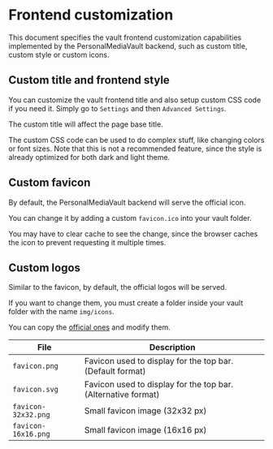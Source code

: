 # Frontend customization

This document specifies the vault frontend customization capabilities implemented by the PersonalMediaVault backend, such as custom title, custom style or custom icons.

## Custom title and frontend style

You can customize the vault frontend title and also setup custom CSS code if you need it. Simply go to `Settings` and then `Advanced Settings`.

The custom title will affect the page base title.

The custom CSS code can be used to do complex stuff, like changing colors or font sizes. Note that this is not a recommended feature, since the style is already optimized for both dark and light theme.

## Custom favicon

By default, the PersonalMediaVault backend will serve the official icon.

You can change it by adding a custom `favicon.ico` into your vault folder.

You may have to clear cache to see the change, since the browser caches the icon to prevent requesting it multiple times.

## Custom logos

Similar to the favicon, by default, the official logos will be served.

If you want to change them, you must create a folder inside your vault folder with the name `img/icons`.

You can copy the [official ones](../../frontend/public/img/icons/) and modify them.

| File                | Description                                                   |
| ------------------- | ------------------------------------------------------------- |
| `favicon.png`       | Favicon used to display for the top bar. (Default format)     |
| `favicon.svg`       | Favicon used to display for the top bar. (Alternative format) |
| `favicon-32x32.png` | Small favicon image (32x32 px)                                |
| `favicon-16x16.png` | Small favicon image (16x16 px)                                |

